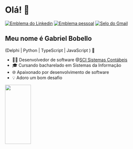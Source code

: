 
<h1>Olá! 👋</h1>

[![Emblema do Linkedin](https://img.shields.io/badge/-LinkedIn-6633cc?style=flat-square&logo=Linkedin&logoColor=white&link=https://www.linkedin.com/in/fernanda-kipper-5958a61a9/)](https://www.linkedin.com/in/bobello/)
[![Emblema pessoal](https://img.shields.io/badge/-Website-6633cc?style=flat-square&logo=Eu&logoColor=white&link=https://www.fernandakipper.com/)](https://bobello.com.br/)
[![Selo do Gmail](https://img.shields.io/badge/-contato@fernandakipper.com-6633cc?style=flat-square&logo=Gmail&logoColor=white&link=mailto:contato@fernandakipper.com)](mailto:bobello.gabriel@gmail.com)


## Meu nome é Gabriel Bobello
(Delphi | Python | TypeScript | JavaScript ) 🚀
- 👩‍💻 Desenvolvedor de software @[SCI Sistemas Contábeis](https://www.sci.com.br/)
- 🎓 Cursando bacharelado em Sistemas da Informação
- 🌐 Apaixonado por desenvolvimento de software
- 💡 Adoro um bom desafio

<div alinhar="esquerda">
  
  <img width="41%" height="195px" src="https://github-readme-stats.vercel.app/api/top-langs/?username=GBobello&layout=compact&hide_border=true&title_color=8f00ff&text_color=ffffff&bg_color=0d1117" />
  
 </div>